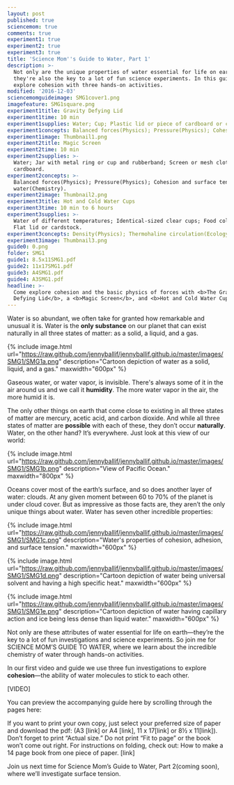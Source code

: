 ```yaml
---
layout: post
published: true
sciencemom: true
comments: true
experiment1: true
experiment2: true
experiment3: true
title: 'Science Mom''s Guide to Water, Part 1'
description: >-
  Not only are the unique properties of water essential for life on earth,
  they're also the key to a lot of fun science experiments. In this guide we
  explore cohesion with three hands-on activities.
modified: '2016-12-03'
sciencemomguideimage: SMG1cover1.png
imagefeature: SMG1square.png
experiment1title: Gravity Defying Lid
experiment1time: 10 min
experiment1supplies: Water; Cup; Plastic lid or piece of cardboard or cardstock.
experiment1concepts: Balanced forces(Physics); Pressure(Physics); Cohesion of water(Chemistry).
experiment1image: Thumbnail1.png
experiment2title: Magic Screen
experiment2time: 10 min
experiment2supplies: >-
  Water; Jar with metal ring or cup and rubberband; Screen or mesh cloth; Lid or
  cardboard.
experiment2concepts: >-
  Balanced forces(Physics); Pressure(Physics); Cohesion and surface tension of
  water(Chemistry).
experiment2image: Thumbnail2.png
experiment3title: Hot and Cold Water Cups
experiment3time: 10 min to 6 hours
experiment3supplies: >-
  Water of different temperatures; Identical-sized clear cups; Food coloring;
  Flat lid or cardstock.
experiment3concepts: Density(Physics); Thermohaline circulation(Ecology); Lake turnover(Ecology).
experiment3image: Thumbnail3.png
guide0: 0.png
folder: SMG1
guide1: 8.5x11SMG1.pdf
guide2: 11x17SMG1.pdf
guide3: A4SMG1.pdf
guide4: A3SMG1.pdf
headline: >-
  Come explore cohesion and the basic physics of forces with <b>The Gravity
  Defying Lid</b>, a <b>Magic Screen</b>, and <b>Hot and Cold Water Cups</b>.
---
```

Water is so abundant, we often take for granted how remarkable and unusual it is. Water is the __only substance__ on our planet that can exist naturally in all three states of matter: as a solid, a liquid, and a gas.

{% include image.html url="https://raw.github.com/jennyballif/jennyballif.github.io/master/images/SMG1/SMG1a.png" description="Cartoon depiction of water as a solid, liquid, and a gas." maxwidth="600px" %}

Gaseous water, or water vapor, is invisible. There's always some of it in the air around us and we call it **humidity**. The more water vapor in the air, the more humid it is.

The only other things on earth that come close to existing in all three states of matter are mercury, acetic acid, and carbon dioxide. And while all three states of matter are __possible__ with each of these, they don’t occur __naturally__. Water, on the other hand? It’s everywhere. Just look at this view of our world:

{% include image.html url="https://raw.github.com/jennyballif/jennyballif.github.io/master/images/SMG1/SMG1b.png" description="View of Pacific Ocean." maxwidth="800px" %}

Oceans cover most of the earth’s surface, and so does another layer of water: clouds. At any given moment between 60 to 70% of the planet is under cloud cover. But as impressive as those facts are, they aren’t the only unique things about water. Water has seven other incredible properties: 

{% include image.html url="https://raw.github.com/jennyballif/jennyballif.github.io/master/images/SMG1/SMG1c.png" description="Water's properties of cohesion, adhesion, and surface tension." maxwidth="600px" %}



{% include image.html url="https://raw.github.com/jennyballif/jennyballif.github.io/master/images/SMG1/SMG1d.png" description="Cartoon depiction of water being universal solvent and having a high specific heat." maxwidth="600px" %}


{% include image.html url="https://raw.github.com/jennyballif/jennyballif.github.io/master/images/SMG1/SMG1e.png" description="Cartoon depiction of water having capillary action and ice being less dense than liquid water." maxwidth="600px" %}

Not only are these attributes of water essential for life on earth—they’re the key to a lot of fun investigations and science experiments. So join me for SCIENCE MOM’S GUIDE TO WATER, where we learn about the incredible chemistry of water through hands-on activities. 

In our first video and guide we use three fun investigations to explore **cohesion**—the ability of water molecules to stick to each other. 

[VIDEO]

You can preview the accompanying guide here by scrolling through the pages here: 

If you want to print your own copy, just select your preferred size of paper and download the pdf: (A3 [link] or A4 [link], 11 x 17[link] or 8½ x 11[link]). Don’t forget to print “Actual size.” Do not print “Fit to page” or the book won’t come out right. For instructions on folding, check out: How to make a 14 page book from one piece of paper. [link]

Join us next time for Science Mom’s Guide to Water, Part 2(coming soon), where we’ll investigate surface tension.
